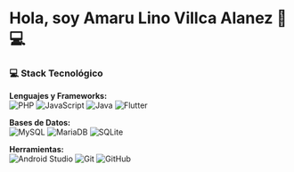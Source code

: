 # Hola, soy Amaru Lino Villca Alanez 👨💻

### 💻 Stack Tecnológico

**Lenguajes y Frameworks:**  
![PHP](https://img.shields.io/badge/PHP-777BB4?logo=php&logoColor=white)
![JavaScript](https://img.shields.io/badge/JavaScript-F7DF1E?logo=javascript&logoColor=black)
![Java](https://img.shields.io/badge/Java-007396?logo=java&logoColor=white)
![Flutter](https://img.shields.io/badge/Flutter-02569B?logo=flutter&logoColor=white)

**Bases de Datos:**  
![MySQL](https://img.shields.io/badge/MySQL-4479A1?logo=mysql&logoColor=white)
![MariaDB](https://img.shields.io/badge/MariaDB-003545?logo=mariadb&logoColor=white)
![SQLite](https://img.shields.io/badge/SQLite-003B57?logo=sqlite&logoColor=white)

**Herramientas:**  
![Android Studio](https://img.shields.io/badge/Android_Studio-3DDC84?logo=android-studio&logoColor=white)
![Git](https://img.shields.io/badge/Git-F05032?logo=git&logoColor=white)
![GitHub](https://img.shields.io/badge/GitHub-181717?logo=github&logoColor=white)

